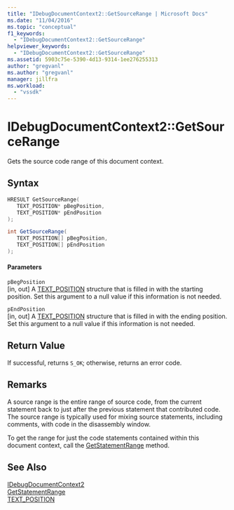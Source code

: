 ```yaml
---
title: "IDebugDocumentContext2::GetSourceRange | Microsoft Docs"
ms.date: "11/04/2016"
ms.topic: "conceptual"
f1_keywords: 
  - "IDebugDocumentContext2::GetSourceRange"
helpviewer_keywords: 
  - "IDebugDocumentContext2::GetSourceRange"
ms.assetid: 5903c75e-5390-4d13-9314-1ee276255313
author: "gregvanl"
ms.author: "gregvanl"
manager: jillfra
ms.workload: 
  - "vssdk"
---
```

# IDebugDocumentContext2::GetSourceRange
Gets the source code range of this document context.  
  
## Syntax  
  
```cpp  
HRESULT GetSourceRange(   
   TEXT_POSITION* pBegPosition,  
   TEXT_POSITION* pEndPosition  
);  
```  
  
```csharp  
int GetSourceRange(   
   TEXT_POSITION[] pBegPosition,  
   TEXT_POSITION[] pEndPosition  
);  
```  
  
#### Parameters  
 `pBegPosition`  
 [in, out] A [TEXT_POSITION](../../../extensibility/debugger/reference/text-position.md) structure that is filled in with the starting position. Set this argument to a null value if this information is not needed.  
  
 `pEndPosition`  
 [in, out] A [TEXT_POSITION](../../../extensibility/debugger/reference/text-position.md) structure that is filled in with the ending position. Set this argument to a null value if this information is not needed.  
  
## Return Value  
 If successful, returns `S_OK`; otherwise, returns an error code.  
  
## Remarks  
 A source range is the entire range of source code, from the current statement back to just after the previous statement that contributed code. The source range is typically used for mixing source statements, including comments, with code in the disassembly window.  
  
 To get the range for just the code statements contained within this document context, call the [GetStatementRange](../../../extensibility/debugger/reference/idebugdocumentcontext2-getstatementrange.md) method.  
  
## See Also  
 [IDebugDocumentContext2](../../../extensibility/debugger/reference/idebugdocumentcontext2.md)   
 [GetStatementRange](../../../extensibility/debugger/reference/idebugdocumentcontext2-getstatementrange.md)   
 [TEXT_POSITION](../../../extensibility/debugger/reference/text-position.md)